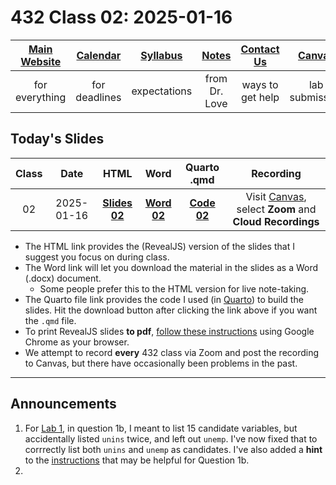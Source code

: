 # 432 Class 02: 2025-01-16

[Main Website](https://thomaselove.github.io/432-2025/) | [Calendar](https://thomaselove.github.io/432-2025/calendar.html) | [Syllabus](https://thomaselove.github.io/432-syllabus-2025/) | [Notes](https://thomaselove.github.io/432-notes/) | [Contact Us](https://thomaselove.github.io/432-2025/contact.html) | [Canvas](https://canvas.case.edu) | [Data and Code](https://github.com/THOMASELOVE/432-data) | [Sources](https://github.com/THOMASELOVE/432-classes-2024/tree/main/sources)
:-----------: | :--------------: | :----------: | :---------: | :-------------: | :-----------: | :------------: |:------:
for everything | for deadlines | expectations | from Dr. Love | ways to get help | lab submission | for downloads | to read

## Today's Slides

Class | Date | HTML | Word | Quarto .qmd | Recording
:---: | :--------: | :------: | :------: | :------: | :-------------:
02 | 2025-01-16 | **[Slides 02](https://thomaselove.github.io/432-slides-2025/slides02.html)** | **[Word 02](https://thomaselove.github.io/432-slides-2025/slides02w.docx)** | **[Code 02](https://github.com/THOMASELOVE/432-slides-2025/blob/main/slides02.qmd)** | Visit [Canvas](https://canvas.case.edu/), select **Zoom** and **Cloud Recordings**

- The HTML link provides the (RevealJS) version of the slides that I suggest you focus on during class.
- The Word link will let you download the material in the slides as a Word (.docx) document.
    - Some people prefer this to the HTML version for live note-taking.
- The Quarto file link provides the code I used (in [Quarto](https://quarto.org/)) to build the slides. Hit the download button after clicking the link above if you want the `.qmd` file.
- To print RevealJS slides **to pdf**, [follow these instructions](https://quarto.org/docs/presentations/revealjs/presenting.html#print-to-pdf) using Google Chrome as your browser.
- We attempt to record **every** 432 class via Zoom and post the recording to Canvas, but there have occasionally been problems in the past.

---

## Announcements

1. For [Lab 1](https://thomaselove.github.io/432-2025/lab1.html), in question 1b, I meant to list 15 candidate variables, but accidentally listed `unins` twice, and left out `unemp`. I've now fixed that to corrrectly list both `unins` and `unemp` as candidates. I've also added a **hint** to the [instructions](https://thomaselove.github.io/432-2025/lab1.html) that may be helpful for Question 1b.
2. 
